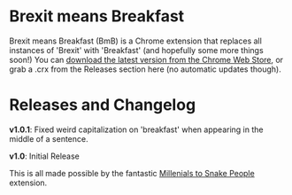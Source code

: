 # Brexit means Breakfast

Brexit means Breakfast (BmB) is a Chrome extension that replaces all instances of 'Brexit' with 'Breakfast' (and hopefully some more things soon!) You can [download the latest version from the Chrome Web Store](https://chrome.google.com/webstore/detail/brexit-means-breakfast/jemcpljicbjakkbiplngpdklgeonkiaf), or grab a .crx from the Releases section here (no automatic updates though).

# Releases and Changelog
**v1.0.1**: 
Fixed weird capitalization on 'breakfast' when appearing in the middle of a sentence.

**v1.0**: 
Initial Release

This is all made possible by the fantastic [Millenials to Snake People](https://github.com/ericwbailey/millennials-to-snake-people) extension.
